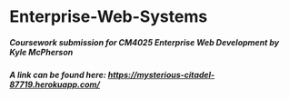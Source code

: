 # Enterprise-Web-Systems
##### Coursework submission for CM4025 Enterprise Web Development by Kyle McPherson
##### A link can be found here: https://mysterious-citadel-87719.herokuapp.com/
